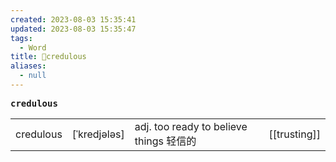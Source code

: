 ```yaml
---
created: 2023-08-03 15:35:41
updated: 2023-08-03 15:35:47
tags:
  - Word
title: 📖credulous
aliases:
  - null
---
```


<pre><strong>credulous</strong></pre>
|   |   |   |   |
|---|---|---|---|
|credulous|[ˈkredjələs]|adj. too ready to believe things 轻信的|[[trusting]]|